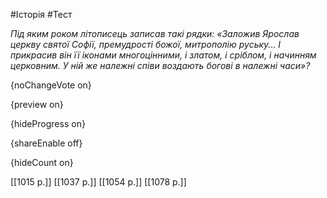 #Історія #Тест

*Під яким роком літописець записав такі рядки: «Заложив Ярослав церкву святої Софії, премудрості божої, митрополію  руську... І прикрасив він її іконами многоцінними, і златом, і сріблом, і  начинням церковним. У ній же належні співи воздають богові в належні  часи»?*

{noChangeVote on}

{preview on}

{hideProgress on}

{shareEnable off}

{hideCount on}

[[1015 р.]]
[[1037 р.]]
[[1054 р.]]
[[1078 р.]]
